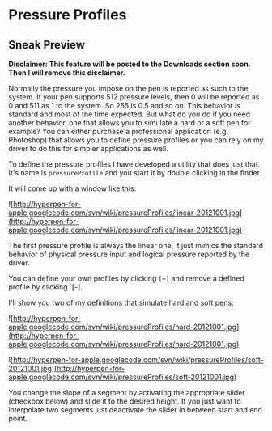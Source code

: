 # Pressure Profiles #

## Sneak Preview ##
**Disclaimer: This feature will be posted to the Downloads section soon. Then I will remove this disclaimer.**

Normally the pressure you impose on the pen is reported as such to the system. If your pen supports 512 pressure levels, then 0 will be reported as 0 and 511 as 1 to the system. So 255 is 0.5 and so on. This behavior is standard and most of the time expected. But what do you do if you need another behavior, one that allows you to simulate a hard or a soft pen for example? You can either purchase a professional application (e.g. Photoshop) that allows you to define pressure profiles or you can rely on my driver to do this for simpler applications as well.

To define the pressure profiles I have developed a utility that does just that. It's name is `pressureProfile` and you start it by double clicking in the finder.

It will come up with a window like this:

![http://hyperpen-for-apple.googlecode.com/svn/wiki/pressureProfiles/linear-20121001.jpg](http://hyperpen-for-apple.googlecode.com/svn/wiki/pressureProfiles/linear-20121001.jpg)

The first pressure profile is always the linear one, it just mimics the standard behavior of physical pressure input and logical pressure reported by the driver.

You can define your own profiles by clicking `[+]` and remove a defined profile by clicking `[-].

I'll show you two of my definitions that simulate hard and soft pens:

![http://hyperpen-for-apple.googlecode.com/svn/wiki/pressureProfiles/hard-20121001.jpg](http://hyperpen-for-apple.googlecode.com/svn/wiki/pressureProfiles/hard-20121001.jpg)

![http://hyperpen-for-apple.googlecode.com/svn/wiki/pressureProfiles/soft-20121001.jpg](http://hyperpen-for-apple.googlecode.com/svn/wiki/pressureProfiles/soft-20121001.jpg)

You change the slope of a segment by activating the appropriate slider (checkbox below) and slide it to the desired height. If you just want to interpolate two segments just deactivate the slider in between start and end point.
